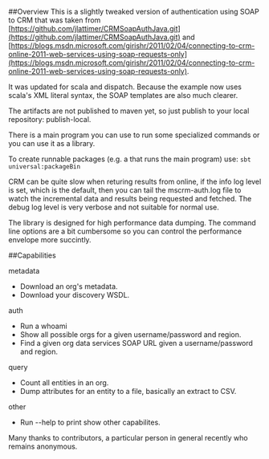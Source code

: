 ##Overview
This is a slightly tweaked version of authentication using SOAP to CRM
that was taken from [https://github.com/jlattimer/CRMSoapAuthJava.git](https://github.com/jlattimer/CRMSoapAuthJava.git)
and [https://blogs.msdn.microsoft.com/girishr/2011/02/04/connecting-to-crm-online-2011-web-services-using-soap-requests-only](https://blogs.msdn.microsoft.com/girishr/2011/02/04/connecting-to-crm-online-2011-web-services-using-soap-requests-only).

It was updated for scala and dispatch. Because the example now uses
scala's XML literal syntax, the SOAP templates are also much clearer.

The artifacts are not published to maven yet, so just publish
to your local repository: publish-local.

There is a main program you can use to run some specialized commands or you can use it as a library.

To create runnable packages (e.g. a that runs the main program) use: `sbt universal:packageBin`

CRM can be quite slow when returing results from online, if the info log level is set,
which is the default, then you can tail the mscrm-auth.log file to watch the incremental
data and results being requested and fetched. The debug log level is very verbose and
not suitable for normal use.

The library is designed for high performance data dumping. The command line
options are a bit cumbersome so you can control the performance envelope more
succintly.

##Capabilities

metadata
* Download an org's metadata.
* Download your discovery WSDL.

auth
* Run a whoami
* Show all possible orgs for a given username/password and region.
* Find a given org data services SOAP URL given a username/password and region.

query
* Count all entities in an org.
* Dump attributes for an entity to a file, basically an extract to CSV.

other
* Run --help to print show other capabilites.


Many thanks to contributors, a particular person in general recently who remains anonymous.
